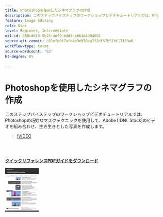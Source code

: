 ```yaml
---
title: Photoshopを使用したシネマグラフの作成
description: このステップバイステップのワークショップビデオチュートリアルでは、Photoshopの巧妙なマスキングテクニックをAdobe [!DNL Stock] のビデオと組み合わせて、生き生きとした写真を作成します
feature: Image Editing
role: User
level: Beginner, Intermediate
exl-id: 858cdd40-5b23-4ef9-bdd3-e663d4d94002
source-git-commit: e39efe0f7afc4e3e970ea7f2df57b51bf17123a6
workflow-type: tm+mt
source-wordcount: '63'
ht-degree: 0%

---
```


# Photoshopを使用したシネマグラフの作成

このステップバイステップのワークショップビデオチュートリアルでは、Photoshopの巧妙なマスクテクニックを使用して、Adobe [!DNL Stock]のビデオを組み合わせ、生き生きとした写真を作成します。

>[!VIDEO](https://video.tv.adobe.com/v/3410689?hidetitle=true&captions=jpn)

<br> 

[**クイックリファレンスPDFガイドをダウンロード**](../quick-reference/CreatingCinemagraphswithPhotoshop.pdf)

[![クイックリファレンスガイドの最初のページの画像](assets/CreatingCinemagraphswithPhotoshopPage1.png)](../quick-reference/CreatingCinemagraphswithPhotoshop.pdf)

